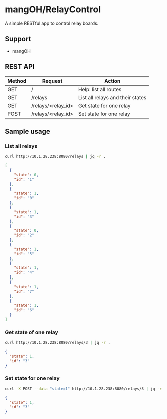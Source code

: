 # mangOH/RelayControl

A simple RESTful app to control relay boards.

## Support

* mangOH

## REST API

| Method | Request                       | Action                           |
|--------|-------------------------------|----------------------------------|
| GET    | /                             | Help: list all routes            |
| GET    | /relays                       | List all relays and their states |
| GET    | /relays/\<relay_id\>          | Get state for one relay          |
| POST   | /relays/\<relay_id\>          | Set state for one relay          |

## Sample usage

### List all relays

```bash
curl http://10.1.28.238:8080/relays | jq -r .
```
```json
[
  {
    "state": 0,
    "id": "1"
  },
  {
    "state": 1,
    "id": "0"
  },
  {
    "state": 1,
    "id": "3"
  },
  {
    "state": 0,
    "id": "2"
  },
  {
    "state": 1,
    "id": "5"
  },
  {
    "state": 1,
    "id": "4"
  },
  {
    "state": 1,
    "id": "7"
  },
  {
    "state": 1,
    "id": "6"
  }
]
```

### Get state of one relay

```bash
curl http://10.1.28.238:8080/relays/3 | jq -r .
```
```json
{
  "state": 1,
  "id": "3"
}
```

### Set state for one relay

```bash
curl -X POST --data "state=1" http://10.1.28.238:8080/relays/3 | jq -r .
```
```json
{
  "state": 1,
  "id": "3"
}
```

